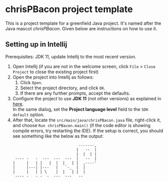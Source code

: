 # chrisPBacon project template

This is a project template for a greenfield Java project. It's named after the Java mascot _chrisPBacon_. Given below are instructions on how to use it.

## Setting up in Intellij

Prerequisites: JDK 11, update Intellij to the most recent version.

1. Open Intellij (if you are not in the welcome screen, click `File` > `Close Project` to close the existing project first)
1. Open the project into Intellij as follows:
   1. Click `Open`.
   1. Select the project directory, and click `OK`.
   1. If there are any further prompts, accept the defaults.
1. Configure the project to use **JDK 11** (not other versions) as explained in [here](https://www.jetbrains.com/help/idea/sdk.html#set-up-jdk).<br>
   In the same dialog, set the **Project language level** field to the `SDK default` option.
3. After that, locate the `src/main/java/chrisPBacon.java` file, right-click it, and choose `Run chrisPBacon.main()` (if the code editor is showing compile errors, try restarting the IDE). If the setup is correct, you should see something like the below as the output:
   ```
                                -------,
                               |   --  |
                               |  |  | |
    ---- -   -  ---  ---  ---  |   --  |
   |     |   | |   |  |  |   | |  ,----'
   |     |---| |---   |   `-_  |  |     
   |     |   | | \    |  |   | |  |     
    ---- -   - -  -  ---  ---   --      
   ```
